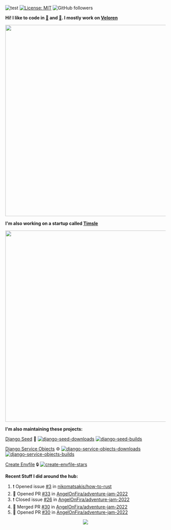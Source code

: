 ![test](https://hits.seeyoufarm.com/api/count/incr/badge.svg?url=https://github.com/AngelOnFira)
[![License: MIT](https://img.shields.io/badge/License-MIT-yellow.svg)](https://opensource.org/licenses/MIT)
![GitHub followers](https://img.shields.io/github/followers/angelonfira?style=social)

**Hi! I like to code in [:crab:](https://www.rust-lang.org/) and [:snake:](https://www.python.org/). I mostly work on [Veloren](https://veloren.net)**

<p align="center">
  <img width="600" src="https://media.discordapp.net/attachments/444005079410802699/730566298073038949/rsz_5f0656b6aa176.png">
</p>

**I'm also working on a startup called [Timsle](https://timsle.com)**

<p align="center">
  <img width="600" src="https://media.discordapp.net/attachments/444005079410802699/730566842674053130/rsz_5f0657242abb4.png">
</p>

**I'm also maintaining these projects:**

[Django Seed](https://github.com/Brobin/django-seed)
:seedling:
[![django-seed-downloads](https://pepy.tech/badge/django-seed)](https://pepy.tech/project/django-seed)
[![django-seed-builds](https://github.com/Brobin/django-seed/workflows/Test/badge.svg)](https://github.com/Brobin/django-seed)

[Django Service Objects](https://github.com/mixxorz/django-service-objects)
:gear:
[![django-service-objects-downloads](https://pepy.tech/badge/django-service-objects)](https://pepy.tech/project/django-service-objects)
[![django-service-objects-builds](https://github.com/mixxorz/django-service-objects/actions/workflows/test.yml/badge.svg)](https://github.com/mixxorz/django-service-objects/actions/workflows/test.yml)

[Create Envfile](https://github.com/SpicyPizza/create-envfile)
:lock:
[![create-envfile-stars](https://img.shields.io/github/stars/SpicyPizza/create-envfile?style=social)](https://github.com/SpicyPizza/create-envfile)

**Recent Stuff I did around the hub:**

<!--START_SECTION:activity-->
1. ❗️ Opened issue [#3](https://github.com/nikomatsakis/how-to-rust/issues/3) in [nikomatsakis/how-to-rust](https://github.com/nikomatsakis/how-to-rust)
2. 💪 Opened PR [#33](https://github.com/AngelOnFira/adventure-jam-2022/pull/33) in [AngelOnFira/adventure-jam-2022](https://github.com/AngelOnFira/adventure-jam-2022)
3. ❗️ Closed issue [#26](https://github.com/AngelOnFira/adventure-jam-2022/issues/26) in [AngelOnFira/adventure-jam-2022](https://github.com/AngelOnFira/adventure-jam-2022)
4. 🎉 Merged PR [#30](https://github.com/AngelOnFira/adventure-jam-2022/pull/30) in [AngelOnFira/adventure-jam-2022](https://github.com/AngelOnFira/adventure-jam-2022)
5. 💪 Opened PR [#30](https://github.com/AngelOnFira/adventure-jam-2022/pull/30) in [AngelOnFira/adventure-jam-2022](https://github.com/AngelOnFira/adventure-jam-2022)
<!--END_SECTION:activity-->

<p align="center">
  <img src="https://github-profile-trophy.vercel.app/?username=angelonfira&column=4&theme=nord&margin-w=15&margin-h=15">
</p>
